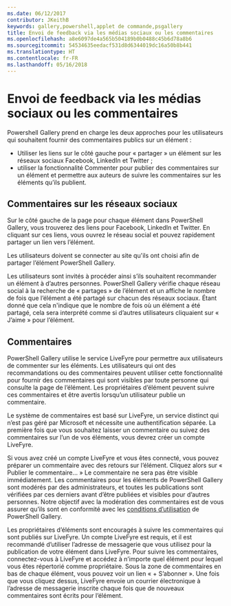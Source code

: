 ```yaml
---
ms.date: 06/12/2017
contributor: JKeithB
keywords: gallery,powershell,applet de commande,psgallery
title: Envoi de feedback via les médias sociaux ou les commentaires
ms.openlocfilehash: a8e6097de4a565b504189b0b0488c45b6d78a8b6
ms.sourcegitcommit: 54534635eedacf531d8d6344019dc16a50b8b441
ms.translationtype: HT
ms.contentlocale: fr-FR
ms.lasthandoff: 05/16/2018
---
```

# <a name="providing-feedback-via-social-media-or-comments"></a>Envoi de feedback via les médias sociaux ou les commentaires

Powershell Gallery prend en charge les deux approches pour les utilisateurs qui souhaitent fournir des commentaires publics sur un élément :

- Utiliser les liens sur le côté gauche pour « partager » un élément sur les réseaux sociaux Facebook, LinkedIn et Twitter ;
- utiliser la fonctionnalité Commenter pour publier des commentaires sur un élément et permettre aux auteurs de suivre les commentaires sur les éléments qu’ils publient.

## <a name="social-media-feedback"></a>Commentaires sur les réseaux sociaux

Sur le côté gauche de la page pour chaque élément dans PowerShell Gallery, vous trouverez des liens pour Facebook, LinkedIn et Twitter.
En cliquant sur ces liens, vous ouvrez le réseau social et pouvez rapidement partager un lien vers l’élément.

Les utilisateurs doivent se connecter au site qu'ils ont choisi afin de partager l’élément PowerShell Gallery.

Les utilisateurs sont invités à procéder ainsi s’ils souhaitent recommander un élément à d’autres personnes.
PowerShell Gallery vérifie chaque réseau social à la recherche de « partages » de l’élément et un affiche le nombre de fois que l’élément a été partagé sur chacun des réseaux sociaux.
Étant donné que cela n'indique que le nombre de fois où un élément a été partagé, cela sera interprété comme si d’autres utilisateurs cliquaient sur « J’aime » pour l’élément.


## <a name="comments"></a>Commentaires

PowerShell Gallery utilise le service LiveFyre pour permettre aux utilisateurs de commenter sur les éléments.
Les utilisateurs qui ont des recommandations ou des commentaires peuvent utiliser cette fonctionnalité pour fournir des commentaires qui sont visibles par toute personne qui consulte la page de l’élément.
Les propriétaires d’élément peuvent suivre ces commentaires et être avertis lorsqu’un utilisateur publie un commentaire.

Le système de commentaires est basé sur LiveFyre, un service distinct qui n’est pas géré par Microsoft et nécessite une authentification séparée.
La première fois que vous souhaitez laisser un commentaire ou suivez des commentaires sur l’un de vos éléments, vous devrez créer un compte LiveFyre.

Si vous avez créé un compte LiveFyre et vous êtes connecté, vous pouvez préparer un commentaire avec des retours sur l’élément. Cliquez alors sur « Publier le commentaire... » Le commentaire ne sera pas être visible immédiatement.
Les commentaires pour les éléments de PowerShell Gallery sont modérés par des administrateurs, et toutes les publications sont vérifiées par ces derniers avant d’être publiées et visibles pour d’autres personnes.
Notre objectif avec la modération des commentaires est de vous assurer qu’ils sont en conformité avec les [conditions d’utilisation](https://www.powershellgallery.com/policies/Terms) de PowerShell Gallery.

Les propriétaires d’éléments sont encouragés à suivre les commentaires qui sont publiés sur LiveFyre.
Un compte LiveFyre est requis, et il est recommandé d’utiliser l’adresse de messagerie que vous utilisez pour la publication de votre élément dans LiveFyre.
Pour suivre les commentaires, connectez-vous à LiveFyre et accédez à n’importe quel élément pour lequel vous êtes répertorié comme propriétaire.
Sous la zone de commentaires en bas de chaque élément, vous pouvez voir un lien « + S’abonner ».
Une fois que vous cliquez dessus, LiveFyre envoie un courrier électronique à l’adresse de messagerie inscrite chaque fois que de nouveaux commentaires sont écrits pour l’élément.